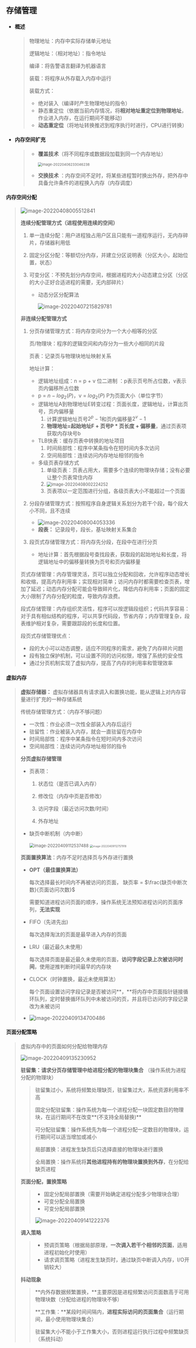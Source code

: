 ## 存储管理

- #### **概述**

  > 物理地址：内存中实际存储单元地址
  >
  > 逻辑地址：（相对地址）：指令地址
  >
  > 编译：将告警语言翻译为机器语言
  >
  > 装载：将程序从外存载入内存中运行
  >
  > 装载方式：
  >
  > - 绝对装入（编译时产生物理地址的指令）
  > - 静态重定位（依据当前内存情况，将**相对地址重定位到物理地址**，作业进入内存，在运行期间不能移动）
  > - **动态重定位**（将地址转换推迟到程序执行时进行，CPU进行转换）
  >
  
- #### **内存空间扩充**

  >  - **覆盖技术**（将不同程序或数据段加载到同一个内存地址）
  >
  >    <img src="../assets/image-20220406233046238.png" alt="image-20220406233046238" style="zoom:67%;" /> 
  >
  >   - **交换技术** ：内存空间不足时，将某些进程暂时换出外存，把外存中具备允许条件的进程换入内存（内存调度）
  >

#### **内存空间分配**

> ![image-20220408005512841](../assets/image-20220408005512841.png) 
>
> 
>
> **连续分配管理方式（进程使用连续的空间）**
>
> 1. 单一连续分配：用户进程独占用户区且只能有一道程序运行，无内存碎片，存储器利用低
>
> 2. 固定分区分配：等额切分内存，并建立分区说明表（分区大小，起始位置，状态）
>
> 3. 可变分区：不预先划分内存空间，根据进程的大小动态建立分区（分区的大小正好合适进程的需要，无内部碎片）
>
>    - 动态分区分配算法
>
>      <img src="../assets/image-20220407215829781.png" alt="image-20220407215829781" style="zoom:100%;" /> 
>
> **非连续分配管理方式**
>
> 1. 分页存储管理方式：将内存空间分为一个大小相等的分区
>
>    页/物理块：程序的逻辑空间和内存分为一些大小相同的片段
>
>    页表：记录页与物理块地址映射关系
>
>    地址计算：
>
>    - 逻辑地址组成：n = p + v 位二进制 ：p表示页号所占位数，v表示页内偏移所占位数
>    -  p = $n - log_2(P)$，v = $log_2(P)$    P为页面大小（单位字节）
>    - 逻辑地址A到物理地址E转变过程：页面长度，逻辑地址，计算出页号，页内偏移量
>      1. 计算逻辑地址页号$2^p-1$和页内偏移量$2^v -1$
>      2.  **物理地址=起始地址F + 页号P * 页长度 + 偏移量**，通过页表项获取内存块号b
>    - TLB快表：缓存页表中转换的地址项目
>      1. 时间局部性：程序中某条指令在短时间内多次访问
>      2. 空间局部性：连续访问内存地址相邻的指令
>    - 多级页表存储方式
>      1. 单级页表：页表占用大，需要多个连续的物理块存储；没有必要让整个页表常住内存
>      2. <img src="../assets/image-20220408002224252.png" alt="image-20220408002224252" style="zoom:80%;" /> 
>      3. 页表项以一定范围进行分组，各级页表大小不能超过一个页面
>
> 2. 分段存储管理方式：按照程序自身逻辑关系划分为若干个段，每个段大小不同，且不连续
>    - ![image-20220408004053336](../assets/image-20220408004053336.png) 
>    - **段表：** 记录段号，段长，基址映射关系集合
> 3. 段页式存储管理方式：将内存先分段，在段中在进行分页
>    - 地址计算：首先根据段号查找段表，获取段的起始地址和长度，将逻辑地址中的偏移量转换为页号和页内偏移量
>
> 页式存储管理：内存管理灵活，页可以独立分配和回收，允许程序动态增长和收缩，提高内存利用率；实现相对简单；访问内存时都需要检查页表，增加了延迟；动态内存分配可能会导致碎片化，降低内存利用率；页面的固定大小限制了内存分配的粒度，导致内存浪费。
>
> 段式存储管理：内存组织灵活性，程序可以按逻辑段组织；代码共享容易：对于具有相似结构的程序，可以共享代码段，节省内存；内存管理复杂，段表维护相对复杂，需要跟踪段的长度和位置。
>
> 段页式存储管理优点：
>
> - 段的大小可以动态调整，适应不同程序的需求，避免了内存碎片问题
> - 段有独立保护机制，可以设置不同的访问权限，增强了系统的安全性
> - 通过分页机制实现了虚拟内存，提高了内存的利用率和管理效率

#### **虚拟内存**

> **虚拟存储器：** 虚拟存储器具有请求调入和置换功能，能从逻辑上对内存容量进行扩充的一种存储系统
>
> 传统存储管理方式：（内存不够问题）
>
> - 一次性：作业必须一次性全部装入内存后运行
> - 驻留性：作业被装入内存，就会一直驻留在内存中
> - 时间局部性：程序中某条指令在短时间内多次访问
> - 空间局部性：连续访问内存地址相邻的指令
>
> **分页虚拟存储管理**
>
> - 页表项：
>
>   1. 状态位（是否已调入内存）
>
>   2. 修改位（内存中页是否修改）
>
>   3. 访问字段（最近访问次数/时间）
>
>   4. 外存地址
>- 缺页中断机制（内中断）
> 
>   <img src="../assets/image-20220409112537488.png" alt="image-20220409112537488" style="zoom:80%;" /> 
>
>   <img src="../assets/image-20220409112757918.png" alt="image-20220409112757918" style="zoom: 50%;" /> 
>
> **页面置换算法**：内存不足时选择页与外存进行置换
>
> - **OPT（最佳置换算法）**
>
>   每次选择最长时间内不再被访问的页面， 缺页率 = $\frac{缺页中断次数}{页面访问次数}$​​
>
>   需要知道进程访问页面的顺序，操作系统无法预知进程访问的页面序列，**无法实现**
>
> - FIFO（先进先出)
>
>   每次选择淘汰的页面是最早进入内存的页面
>
> - LRU（最近最久未使用）
>   
>   每次选择页面是最近最久未使用的页面，**访问字段记录上次被访问时间**，使用逆推判断时间最早的内存块
>
>  - CLOCK（时钟置换，最近未使用算法）
>  
>     每个页面设置访问字段记录是否被访问**，**将内存中页面指针链接循环队列，定时替换循环队列中未被访问的页，并且将已访问的字段记录改为未被访问
>
>   - ![image-20220409134700486](../assets/image-20220409134700486.png) 
>      

#### **页面分配策略**

> 虚拟内存中的页面如何分配给物理内存
>
> ![image-20220409135230952](../assets/image-20220409135230952.png) 
>
> 
>
> **驻留集：**请求分页存储管理中给**进程分配的物理块集合** （操作系统为进程分配的物理块）
>
> > 驻留集过小，系统将频繁处理缺页，驻留集过大，系统资源利用率不高
> >
> > 固定分配驻留集：操作系统为每一个进程分配一块固定数目的物理块，在运行期间不在改变**(不支持全局替换)**
> >
> > 可分配驻留集：操作系统先为每一个进程分配一定数目的物理块，运行期间可以适当增加或减小
> >
> > 局部置换：进程发生缺页后只选择直接的物理块进行置换
> >
> > 全局置换：操作系统将**其他进程持有的物理块置换到外存**，在分配给缺页进程
>
> **页面分配，置换策略**
>
> > - 固定分配局部置换（需要开始确定进程分配多少物理块合理）
> > - 可变分配全局置换
> > - 可变分配局部置换
> >
> > ![image-20220409141222376](../assets/image-20220409141222376.png) 
>
> **调入策略**
>
> > - 预调页策略（根据局部原理，**一次调入若干个相邻的页面**，适用进程初始化时使用）
> > - 请求调页策略（进程发生缺页时，通过缺页中断调入内存，I/O开销较大）
>
> **抖动现象**
>
> > **内外存数据频繁置换，**主要原因是进程频繁访问页面数高于可用物理块数（分配给进程的物理块不够）
> >
> > **工作集：**某段时间间隔内，**进程实际访问的页面集合**（运行期间，最小使用物理块集合）
> >
> > 驻留集大小不能小于工作集大小，否则进程运行执行过程中频繁缺页（系统抖动）

